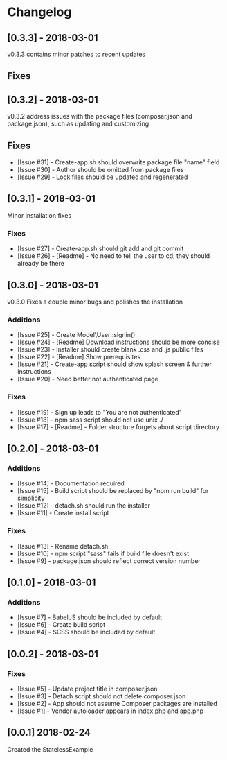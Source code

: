 # Changelog

## [0.3.3] - 2018-03-01

v0.3.3 contains minor patches to recent updates
## Fixes

## [0.3.2] - 2018-03-01

v0.3.2 address issues with the package files (composer.json and package.json), such as updating and customizing

## Fixes

- [Issue #31] - Create-app.sh should overwrite package file "name" field
- [Issue #30] - Author should be omitted from package files
- [Issue #29] - Lock files should be updated and regenerated

## [0.3.1] - 2018-03-01

Minor installation fixes

### Fixes

- [Issue #27] - Create-app.sh should git add and git commit
- [Issue #26] - [Readme] - No need to tell the user to cd, they should already be there

## [0.3.0] - 2018-03-01

v0.3.0 Fixes a couple minor bugs and polishes the installation

### Additions

- [Issue #25] - Create Model\User::signin()
- [Issue #24] - [Readme] Download instructions should be more concise
- [Issue #23] - Installer should create blank .css and .js public files
- [Issue #22] - [Readme] Show prerequisites
- [Issue #21] - Create-app script should show splash screen & further instructions
- [Issue #20] - Need better not authenticated page

### Fixes

- [Issue #19] - Sign up leads to "You are not authenticated"
- [Issue #18] - npm sass script should not use unix ./
- [Issue #17] - [Readme] - Folder structure forgets about script directory

## [0.2.0] - 2018-03-01

### Additions

- [Issue #14] - Documentation required
- [Issue #15] - Build script should be replaced by "npm run build" for simplicity
- [Issue #12] - detach.sh should run the installer
- [Issue #11] - Create install script

### Fixes

- [Issue #13] - Rename detach.sh
- [Issue #10] - npm script "sass" fails if build file doesn't exist
- [Issue #9] - package.json should reflect correct version number

## [0.1.0] - 2018-03-01

### Additions

- [Issue #7] - BabelJS should be included by default
- [Issue #6] - Create build script
- [Issue #4] - SCSS should be included by default

## [0.0.2] - 2018-03-01

### Fixes

- [Issue #5] - Update project title in composer.json
- [Issue #3] - Detach script should not delete composer.json
- [Issue #2] - App should not assume Composer packages are installed
- [Issue #1] - Vendor autoloader appears in index.php and app.php

## [0.0.1] 2018-02-24

Created the StatelessExample
